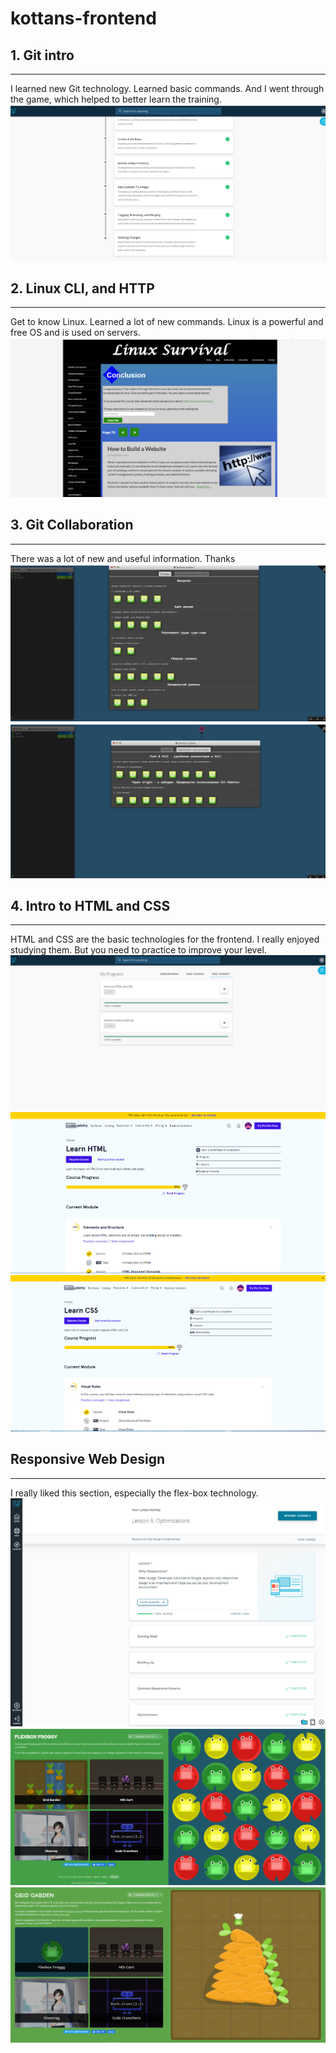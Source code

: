 # kottans-frontend

## 1. Git intro

---

I learned new Git technology. Learned basic commands. And I went through the game, which helped to better learn the training.
![](/task_git_and_github/1.png)

## 2. Linux CLI, and HTTP

---

Get to know Linux. Learned a lot of new commands. Linux is a powerful and free OS and is used on servers.
![](/task_linux_cli/4.png)

## 3. Git Collaboration

---

There was a lot of new and useful information. Thanks
![](/task_git_and_github/2.png)
![](/task_git_and_github/3.png)

## 4. Intro to HTML and CSS

---

HTML and CSS are the basic technologies for the frontend. I really enjoyed studying them. But you need to practice to improve your level.
![](/task_html_css_intro/5.png)
![](/task_html_css_intro/6.png)
![](/task_html_css_intro/7.png)

## Responsive Web Design

---

I really liked this section, especially the flex-box technology.
![](/task_responsive_web_design/10.png)
![](/task_responsive_web_design/11.png)
![](/task_responsive_web_design/12.png)

